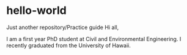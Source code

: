 # hello-world
Just another repository/Practice guide
Hi all,

I am a first year PhD student at Civil and Environmental Engineering. I recently graduated from the University of Hawaii.
